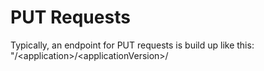# PUT Requests

Typically, an endpoint for PUT requests is build up like this: "/&lt;application&gt;/&lt;applicationVersion&gt;/

 




